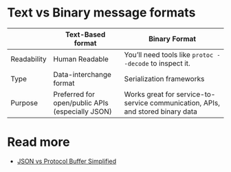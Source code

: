 # Text vs Binary message formats

|             | Text-Based format                                | Binary Format                                           |
|-------------|--------------------------------------------------|---------------------------------------------------------|
| Readability | Human Readable                                   | You’ll need tools like `protoc --decode` to inspect it. |
| Type        | Data-interchange format                          | Serialization frameworks                                |
| Purpose     | Preferred for open/public APIs (especially JSON) | Works great for service-to-service communication, APIs, and stored binary data      |

# Read more
- [JSON vs Protocol Buffer Simplified](https://sakshichahal53.medium.com/json-vs-protocol-buffer-simplified-dbd6b69ca528)
